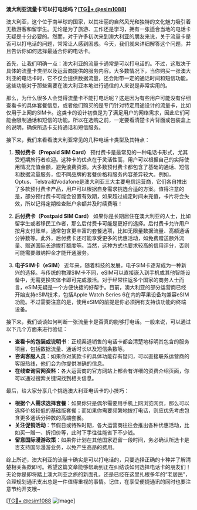 **澳大利亚流量卡可以打电话吗？[[TG💪+ @esim1088](https://t.me/s/esim1088)]**

澳大利亚，这个位于南半球的国家，以其壮丽的自然风光和独特的文化魅力吸引着无数游客和留学生。无论是为了旅游、工作还是学习，拥有一张适合当地的电话卡无疑是十分必要的。然而，对于许多初次来到澳大利亚的朋友来说，关于流量卡是否可以打电话的问题，常常让人感到困惑。今天，我们就来详细解答这个问题，并且告诉你如何选择最适合你的电话卡。

首先，让我们明确一点：澳大利亚的流量卡通常是可以打电话的。不过，这取决于具体的流量卡类型以及运营商提供的服务内容。大多数情况下，当你购买一张澳大利亚的电话卡时，它不仅会提供数据流量，还会附带一定的通话时间和短信功能。这些功能对于那些需要在澳大利亚本地进行通信的人来说是非常实用的。

那么，为什么很多人会觉得流量卡不能打电话呢？这是因为有些用户可能没有仔细查看卡的具体套餐信息，或者他们购买的是专门针对特定用途设计的流量卡，比如仅用于上网的SIM卡。这类卡的设计初衷是为了满足用户的网络需求，因此它们可能会限制通话和短信的功能。所以在选购之前，一定要看清楚卡片背面或包装盒上的说明，确保所选卡支持通话和短信服务。

接下来，我们来看看澳大利亚常见的几种电话卡类型及其特点：

1. **预付费卡（Prepaid SIM Card）**
   预付费卡是最常见的一种电话卡形式，尤其受短期旅行者欢迎。这种卡的优点在于灵活性高，用户可以根据自己的实际使用情况充值金额，避免浪费资源。大多数预付费卡都包含了基础的通话、短信和数据流量服务，但不同品牌的套餐价格和服务内容差异较大。例如，Optus、Telstra和Vodafone是澳大利亚三大主要电信运营商，它们各自推出了多款预付费卡产品，用户可以根据自身需求挑选合适的方案。值得注意的是，部分预付费卡可能会设置有效期，如果超过规定时间未充值，卡片将会失效，所以记得定期检查账户余额并及时续费哦！

2. **后付费卡（Postpaid SIM Card）**
   如果你是长期居住在澳大利亚的人士，比如留学生或者移民工作者，那么后付费卡可能是更好的选择。后付费卡允许用户按月支付账单，通常包含更丰富的套餐选项，比如无限量数据流量、高额通话分钟数等。此外，后付费卡还可能享受更多的优惠活动，如免费赠送额外流量、赠送国际长途拨打额度等。当然，这种方式也要求较高的信用评分，否则可能需要缴纳押金才能开通服务。

3. **电子SIM卡（eSIM）**
   近年来，随着科技的发展，电子SIM卡逐渐成为一种新兴的选择。与传统的物理SIM卡不同，eSIM可以直接嵌入到手机或其他智能设备中，无需更换实体卡即可完成激活。对于经常往返多个国家的商务人士而言，eSIM无疑是一个方便快捷的好帮手。目前，澳大利亚的部分运营商已经开始支持eSIM技术，包括Apple Watch Series 6在内的苹果设备均兼容eSIM功能。不过需要注意的是，使用eSIM的前提是你必须拥有支持该功能的终端设备。

接下来，我们谈谈如何判断一张流量卡是否真的能够打电话。一般来说，可以通过以下几个方面来进行验证：

- **查看卡的包装或说明书**：正规渠道销售的电话卡都会清楚地标明其包含的服务项目，包括数据流量、通话时长以及短信条数等。
- **咨询客服人员**：如果你对某款卡的具体功能存有疑问，可以直接联系运营商的客服热线，他们会为你提供准确的信息。
- **在线查询官网资料**：各大运营商的官方网站上都会有详细的资费介绍页面，你可以通过搜索关键词找到相关信息。

最后，给大家分享几个挑选澳大利亚电话卡的小技巧：

- **根据个人需求选择套餐**：如果你只是偶尔需要用手机上网浏览网页，那么可以选择价格较低的基础版套餐；而如果你需要频繁地拨打电话，则应优先考虑包含更多通话分钟数的高端套餐。
- **关注促销活动**：节假日或特殊时期，各大运营商往往会推出各种优惠活动，比如买一赠一、折扣价等，此时下手往往能省下不少钱。
- **留意国际漫游政策**：如果你计划在其他国家逗留一段时间，务必确认所选卡是否支持国际漫游业务，以免产生高昂的费用。

综上所述，澳大利亚的流量卡确实是可以打电话的，只要选择正确的卡种并了解清楚相关条款即可。希望这篇文章能够帮助到正在纠结该如何选择电话卡的朋友们！无论你是即将踏上澳大利亚之旅的新面孔，还是已经在这里扎根多年的“老居民”，合理规划通讯支出总是一件值得重视的事情。记住，在享受便捷通讯的同时也要注意节约开支哦~

[[TG💪+ @esim1088](https://t.me/s/esim1088) ![Image](https://i.postimg.cc/4NQfJmqS/Snipaste-2025-05-13-00-14-12.png)]